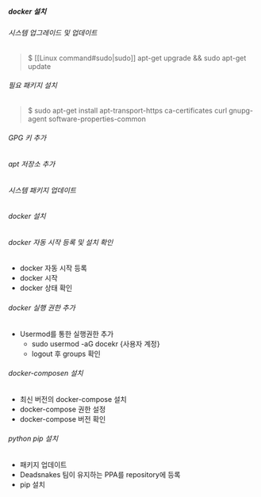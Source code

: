 
##### docker 설치

###### 시스템 업그레이드 및 업데이트

> $ [[Linux command#sudo|sudo]] apt-get upgrade && sudo apt-get update

###### 필요 패키지 설치

> $ sudo apt-get install apt-transport-https ca-certificates curl gnupg-agent software-properties-common

###### GPG 키 추가

###### apt 저장소 추가

###### 시스템 패키지 업데이트

###### docker 설치

###### docker 자동 시작 등록 및 설치 확인

- docker 자동 시작 등록
- docker 시작
- docker 상태 확인
###### docker 실행 권한 추가

- Usermod를 통한 실행권한 추가
	- sudo usermod -aG docekr {사용자 계정}
	- logout 후 groups 확인

###### docker-composen 설치

- 최신 버전의 docker-compose 설치
- docker-compose 권한 설정
- docker-compose 버전 확인

###### python pip 설치

- 패키지 업데이트
- Deadsnakes 팀이 유지하는 PPA를 repository에 등록
- pip 설치
